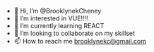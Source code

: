 - 👋 Hi, I’m @BrooklynekCheney
- 👀 I’m interested in VUE!!!!
- 🌱 I’m currently learning REACT
- 💞️ I’m looking to collaborate on my skillset
- 📫 How to reach me brooklynekc@gmail.com

<!---
BrooklynekCheney/BrooklynekCheney is a ✨ special ✨ repository because its `README.md` (this file) appears on your GitHub profile.
You can click the Preview link to take a look at your changes.
--->
